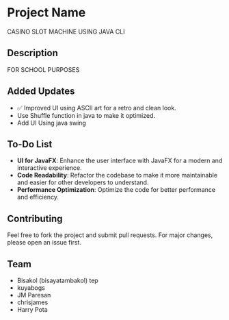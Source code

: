 # Project Name
CASINO SLOT MACHINE USING JAVA CLI

## Description
FOR SCHOOL PURPOSES

## Added Updates
- ✅ Improved UI using ASCII art for a retro and clean look.
-  Use Shuffle function in java to make it optimized.
-  Add UI Using java swing

## To-Do List
- **UI for JavaFX**: Enhance the user interface with JavaFX for a modern and interactive experience.
- **Code Readability**: Refactor the codebase to make it more maintainable and easier for other developers to understand.
- **Performance Optimization**: Optimize the code for better performance and efficiency.

## Contributing
Feel free to fork the project and submit pull requests. For major changes, please open an issue first.

## Team
- Bisakol (bisayatambakol) tep
- kuyabogs
- JM Paresan
- chrisjames
- Harry Pota
